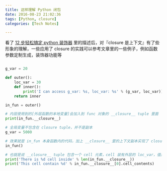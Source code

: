 ```yaml
---
title: 这样理解 Python 闭包
date: 2016-08-23 21:02:36
tags: [Python, closure]
categories: [Tech Notes]

---
```


看了 [12 步轻松搞定 python 装饰器](http://python.jobbole.com/81683/) 里的描述后，对『closure 是上下文』有了些形象的理解，一些应用了 closure 的实践可以参考文章里的一些例子，例如函数参数定制生成，装饰器功能等




```py

g_var = 20

def outer():
    loc_var = 30
    def inner():
        print('I can access g_var: %s, loc_var: %s' % (g_var, loc_var))
    return inner

in_fun = outer()

# 内层使用到的[外层函数的本地变量]会加入到 func 对象的 __closure__ tuple 里面
print(in_fun.__closure__)

# 全局变量不包含在 closure tuple，并不是副本
g_var = 5000

# 效果就是 in_fun 本身函数内的代码，加上 __closure__ 里的上下文副本实现了 closure 功能
in_fun()

# 也就是说 __closure__ tuple 包含一个 cell 元素，cell 装有外层的 loc_var，值是 30
print('There is %d cell inside' % len(in_fun.__closure__))
print('This cell contain %d' % in_fun.__closure__[0].cell_contents)


```



